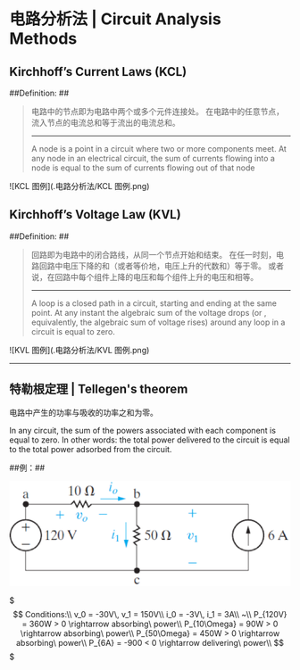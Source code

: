 # 电路分析法 | Circuit Analysis Methods

## Kirchhoff’s Current Laws (KCL)

##Definition: ##

> 电路中的节点即为电路中两个或多个元件连接处。
> 在电路中的任意节点，流入节点的电流总和等于流出的电流总和。
> - - -
> A node is a point in a circuit where two or more components meet.
> At any node in an electrical circuit, the sum of currents flowing into a node is equal to the sum of currents flowing out of that node

![KCL 图例](.电路分析法/KCL 图例.png)

## Kirchhoff’s Voltage Law (KVL)

##Definition: ##

> 回路即为电路中的闭合路线，从同一个节点开始和结束。
> 在任一时刻，电路回路中电压下降的和（或者等价地，电压上升的代数和）等于零。
> 或者说，在回路中每个组件上降的电压和每个组件上升的电压和相等。
> - - -
> A loop is a closed path in a circuit, starting and ending at the same point.
> At any instant the algebraic sum of the voltage drops (or , equivalently, the algebraic sum of voltage rises) around any loop in a circuit is equal to zero.

![KVL 图例](.电路分析法/KVL 图例.png)

- - -

## 特勒根定理 | Tellegen's theorem

电路中产生的功率与吸收的功率之和为零。

In any circuit, the sum of the powers associated with each component is equal to zero. In other words: the total power delivered to the circuit is equal to the total power adsorbed from the circuit.

##例：##

![特勒根定理例题](.电路分析法/特勒根定理例题.png)

$$$
Conditions:\\
v_0 = -30V\, v_1 = 150V\\
i_0 = -3V\, i_1 = 3A\\
~\\
P_{120V} = 360W > 0 \rightarrow absorbing\ power\\
P_{10\Omega} = 90W > 0 \rightarrow absorbing\ power\\
P_{50\Omega} = 450W > 0 \rightarrow absorbing\ power\\
P_{6A} = -900 < 0 \rightarrow delivering\ power\\
$$$
